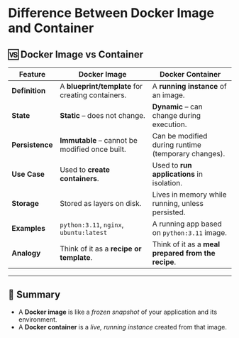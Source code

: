 
# Difference Between Docker Image and Container

## 🆚 Docker Image vs Container

| Feature           | **Docker Image**                                         | **Docker Container**                                     |
|-------------------|----------------------------------------------------------|-----------------------------------------------------------|
| **Definition**     | A **blueprint/template** for creating containers.        | A **running instance** of an image.                       |
| **State**          | **Static** – does not change.                            | **Dynamic** – can change during execution.                |
| **Persistence**    | **Immutable** – cannot be modified once built.           | Can be modified during runtime (temporary changes).       |
| **Use Case**       | Used to **create containers**.                           | Used to **run applications** in isolation.                |
| **Storage**        | Stored as layers on disk.                                | Lives in memory while running, unless persisted.          |
| **Examples**       | `python:3.11`, `nginx`, `ubuntu:latest`                 | A running app based on `python:3.11` image.               |
| **Analogy**        | Think of it as a **recipe or template**.                | Think of it as a **meal prepared from the recipe**.       |

---

## 🧠 Summary

- A **Docker image** is like a *frozen snapshot* of your application and its environment.
- A **Docker container** is a *live, running instance* created from that image.
